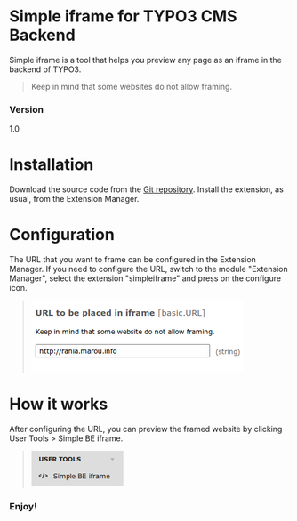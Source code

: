 # Simple iframe for TYPO3 CMS Backend

Simple iframe is a tool that helps you preview any page as an iframe in the backend of TYPO3.
> Keep in mind that some websites do not allow framing.

### Version
1.0

# Installation
Download the source code from the [Git repository](https://github.com/rania-marou/simpleiframe). Install the extension, as usual, from the Extension Manager.

# Configuration
The URL that you want to frame can be configured in the Extension Manager. If you need to configure the URL, switch to the module "Extension Manager", select the extension "simpleiframe" and press on the configure icon.

> ![alternativetext](https://raw.githubusercontent.com/rania-marou/simpleiframe/4dca2b3193ae3a193548e363d0626925eb548241/Resources/Public/Icons/simpleiframe_em.png)

# How it works
After configuring the URL, you can preview the framed website by clicking User Tools > Simple BE iframe.

> ![alternativetext](https://raw.githubusercontent.com/rania-marou/simpleiframe/4dca2b3193ae3a193548e363d0626925eb548241/Resources/Public/Icons/simpleiframe_ut.png)

### Enjoy!